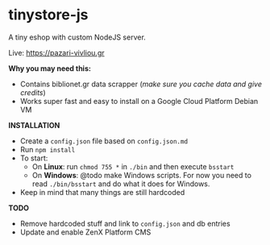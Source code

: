 # tinystore-js
A tiny eshop with custom NodeJS server.

Live: https://pazari-vivliou.gr

**Why you may need this:**
- Contains biblionet.gr data scrapper (*make sure you cache data and give credits*)
- Works super fast and easy to install on a Google Cloud Platform Debian VM

**INSTALLATION**
- Create a ``config.json`` file based on ``config.json.md``
- Run ``npm install``
- To start:
    - On **Linux**: run ``chmod 755 *`` in ``./bin`` and then execute ``bsstart``
    - On **Windows**: @todo make Windows scripts. For now you need to read ``./bin/bsstart`` and do what it does for Windows.
- Keep in mind that many things are still hardcoded

**TODO**
- Remove hardcoded stuff and link to `config.json` and db entries
- Update and enable ZenX Platform CMS
